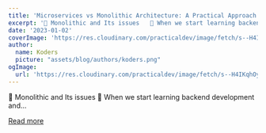 ```yaml
---
title: 'Microservices vs Monolithic Architecture: A Practical Approach'
excerpt: '📍 Monolithic and Its issues   🙂 When we start learning backend development and...'
date: '2023-01-02'
coverImage: 'https://res.cloudinary.com/practicaldev/image/fetch/s--H4IKqhOy--/c_imagga_scale,f_auto,fl_progressive,h_420,q_auto,w_1000/https://dev-to-uploads.s3.amazonaws.com/uploads/articles/cxmsxgc0zoghkvebczc1.png'
author:
  name: Koders
  picture: "assets/blog/authors/koders.png"
ogImage:
  url: 'https://res.cloudinary.com/practicaldev/image/fetch/s--H4IKqhOy--/c_imagga_scale,f_auto,fl_progressive,h_420,q_auto,w_1000/https://dev-to-uploads.s3.amazonaws.com/uploads/articles/cxmsxgc0zoghkvebczc1.png'
---
```


📍 Monolithic and Its issues   🙂 When we start learning backend development and...

[Read more](https://dev.to/lovepreetsingh/microservices-vs-monolithic-architecture-a-practical-approach-4m06)
